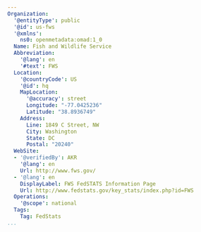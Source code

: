 ```yaml
---
Organization:
  '@entityType': public
  '@id': us-fws
  '@xmlns':
    ns0: openmetadata:omad:1_0
  Name: Fish and Wildlife Service
  Abbreviation:
    '@lang': en
    '#text': FWS
  Location:
    '@countryCode': US
    '@id': hq
    MapLocation:
      '@accuracy': street
      Longitude: "-77.0425236"
      Latitude: "38.8936749"
    Address:
      Line: 1849 C Street, NW
      City: Washington
      State: DC
      Postal: "20240"
  WebSite:
  - '@verifiedBy': AKR
    '@lang': en
    Url: http://www.fws.gov/
  - '@lang': en
    DisplayLabel: FWS FedSTATS Information Page
    Url: http://www.fedstats.gov/key_stats/index.php?id=FWS
  Operations:
    '@scope': national
  Tags:
    Tag: FedStats
...
```

